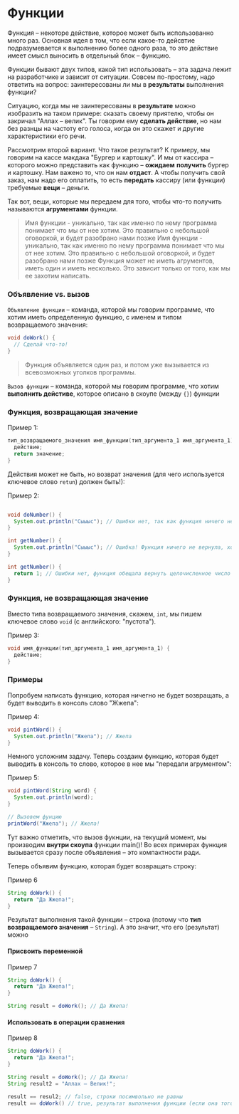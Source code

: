 # Функции

Функция – некоторе действие, которое может быть использованно много раз. Основная идея в том, что если какое-то дейсвтие подразумевается к выполнению более одного раза, то это действие имеет смысл выносить в отдельный блок – функцию.

Функции бывают двух типов, какой тип использовать – эта задача лежит на разработчике и зависит от ситуации. Совсем по-простому, надо ответить на вопрос: заинтересованы ли мы в **результаты** выполнения функции?

Ситуацию, когда мы не заинтересованы в **результате** можно изобразить на таком примере: сказать своему приятелю, чтобы он закричал "Аллах – велик". Ты говорим ему **сделать действие**, но нам без разнцы на частоту его голоса, когда он это скажет и другие характеристики его речи.

Рассмотрим второй вариант. Что такое результат? К примеру, мы говорим на кассе макдака "Бургер и картошку". И мы от кассира – которого можно представить как функцию – **ожидаем** **получить** бургер и картошку. Нам важено то, что он нам **отдаст**. А чтобы получить свой заказ, нам надо его оплатить, то есть **передать** кассиру (или функции) требуемые **вещи** – деньги.

Так вот, вещи, которые мы передаем для того, чтобы что-то получить называются **агрументами** функции.

>Имя функции - уникально, так как именно по нему программа понимает что мы от нее хотим. Это правильно с небольшой оговоркой, и будет разобрано нами позже
>Имя функции - уникально, так как именно по нему программа понимает что мы от нее хотим. Это правильно с небольшой оговоркой, и будет разобрано нами позже
>Функция может не иметь агрументов, иметь один и иметь несколько. Это зависит только от того, как мы ее захотим написать.

### Объявление vs. вызов

`Объявление функции` – команда, которой мы говорим программе, что хотим иметь определенную функцию, с именем и типом возвращаемого значения:

```java
void doWork() {
  // Сделай что-то!
}
```
>Функция объявляется один раз, и потом уже вызывается из всевозможных уголков программы.

`Вызов функции` – команда, которой мы говорим программе, что хотим **выполнить дейстиве**, которое описано в скоупе (между `{}`) функции

### Функция, возвращающая значение

Пример 1:
```java
тип_возвращаемого_значения имя_функции(тип_аргумента_1 имя_аргумента_1) {
  действие;
  return значение;
}
```

Действия может не быть, но возврат значения (для чего используется ключевое слово `retun`) должен быть!):

Пример 2:
```java

void doNumber() {
  System.out.println("Сыыыс"); // Ошибки нет, так как функция ничего не возвращает
}

int getNumber() {
  System.out.println("Сыыыс"); // Ошибка! Функция ничего не вернула, хотя обещала (указав тип возвращаемого значения отличным от void)
}

int getNumber() {
  return 1; // Ошибки нет, функция обещала вернуть целочисленное число – это и сделала.
}
```

### Функция, не возвращающая значение

Вместо типа возвращаемого значения, скажем, `int`, мы пишем ключевое слово `void` (с английского: "пустота").

Пример 3:
```java
void имя_функции(тип_аргумента_1 имя_аргумента_1) {
  действие;
}
```

### Примеры

Попробуем написать функцию, которая ничегно не будет возвращать, а будет выводить в консоль слово "Жжепа":

Пример 4:
```java
void pintWord() {
  System.out.println("Жжепа"); // Жжепа
}
```

Немного усложним задачу. Теперь создаим функцию, которая будет выводить в консоль то слово, которое в нее мы "передали агрументом":

Пример 5:
```java
void pintWord(String word) {
  System.out.println(word);
}

// Вызовем фунцию
printWord("Жжепа"); // Жжепа!
```

Тут важно отметить, что вызов фукнции, на текущий момент, мы производим **внутри скоупа** функции main()! Во всех примерах функция вызывается сразу после объявления – это компактности ради.


Теперь объявим функцию, которая будет возвращать строку:

Пример 6
```java
String doWork() {
  return "Да Жжепа!";
}
```

Результат выполнения такой функции – строка (потому что **тип возвращаемого значения** – `String`). А это значит, что его (результат) можно 

#### Присвоить переменной

Пример 7
```java
String doWork() {
  return "Да Жжепа!";
}

String result = doWork(); // Да Жжепа!
```
#### Использовать в операции сравнения

Пример 8
```java
String doWork() {
  return "Да Жжепа!";
}

String result = doWork(); // Да Жжепа!
String result2 = "Аллах – Велик!";

result == resul2; // false, строки посимвольно не равны
result == doWork() // true, результат выполнения функции (если она того же типа, что и переменная) можно сравнивать со здачением переменной
```


